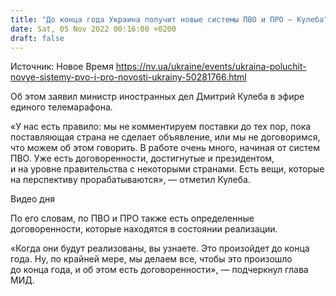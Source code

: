 ```yaml
---
title: "До конца года Украина получит новые системы ПВО и ПРО — Кулеба"
date: Sat, 05 Nov 2022 00:16:00 +0200
draft: false
---
```

Источник: Новое Время https://nv.ua/ukraine/events/ukraina-poluchit-novye-sistemy-pvo-i-pro-novosti-ukrainy-50281766.html


Об этом заявил министр иностранных дел Дмитрий Кулеба в эфире единого телемарафона.

«У нас есть правило: мы не комментируем поставки до тех пор, пока поставляющая страна не сделает объявление, или мы не договоримся, что можем об этом говорить. В работе очень много, начиная от систем ПВО. Уже есть договоренности, достигнутые и президентом, и на уровне правительства с некоторыми странами. Есть вещи, которые на перспективу прорабатываются», — отметил Кулеба.

 Видео дня   

По его словам, по ПВО и ПРО также есть определенные договоренности, которые находятся в состоянии реализации.

«Когда они будут реализованы, вы узнаете. Это произойдет до конца года. Ну, по крайней мере, мы делаем все, чтобы это произошло до конца года, и об этом есть договоренности», — подчеркнул глава МИД.
